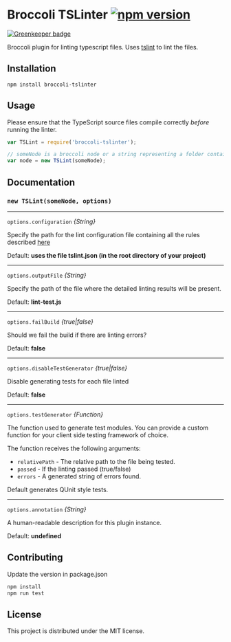 # Broccoli TSLinter [![npm version](https://badge.fury.io/js/broccoli-tslinter.svg)](https://badge.fury.io/js/broccoli-tslinter)

[![Greenkeeper badge](https://badges.greenkeeper.io/kratiahuja/broccoli-tslinter.svg)](https://greenkeeper.io/)

Broccoli plugin for linting typescript files. Uses [tslint](https://github.com/palantir/tslint) to lint the files.

## Installation

```
npm install broccoli-tslinter
```

## Usage
Please ensure that the TypeScript source files compile correctly _before_ running the linter.

```javascript
var TSLint = require('broccoli-tslinter');

// someNode is a broccoli node or a string representing a folder containing all .ts files
var node = new TSLint(someNode);
```

## Documentation

### `new TSLint(someNode, options)`

---

`options.configuration` *{String}*

Specify the path for the lint configuration file containing all the rules described [here](https://github.com/palantir/tslint#core-rules)

Default: **uses the file tslint.json (in the root directory of your project)**

---

`options.outputFile` *{String}*

Specify the path of the file where the detailed linting results will be present.

Default: **lint-test.js**

---

`options.failBuild` *{true|false}*

Should we fail the build if there are linting errors?

Default: **false**

---

`options.disableTestGenerator` *{true|false}*

Disable generating tests for each file linted

Default: **false**

---

`options.testGenerator` *{Function}*

The function used to generate test modules. You can provide a custom function for your client side testing framework of choice.

The function receives the following arguments:

* `relativePath` - The relative path to the file being tested.
* `passed` - If the linting passed (true/false)
* `errors` - A generated string of errors found.

Default generates QUnit style tests.

---

`options.annotation` *{String}*

A human-readable description for this plugin instance.

Default: **undefined**

## Contributing
Update the version in package.json

```javascript
npm install
npm run test
```

## License

This project is distributed under the MIT license.
